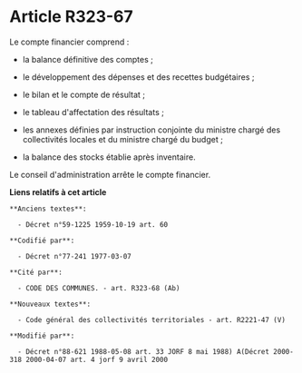 # Article R323-67

Le compte financier comprend :

- la balance définitive des comptes ;

- le développement des dépenses et des recettes budgétaires ;

- le bilan et le compte de résultat ;

- le tableau d'affectation des résultats ;

- les annexes définies par instruction conjointe du ministre chargé des collectivités locales et du ministre chargé du
budget ;

- la balance des stocks établie après inventaire.

Le conseil d'administration arrête le compte financier.

**Liens relatifs à cet article**

	**Anciens textes**:

	  - Décret n°59-1225 1959-10-19 art. 60

	**Codifié par**:

	  - Décret n°77-241 1977-03-07

	**Cité par**:

	  - CODE DES COMMUNES. - art. R323-68 (Ab)

	**Nouveaux textes**:

	  - Code général des collectivités territoriales - art. R2221-47 (V)

	**Modifié par**:

	  - Décret n°88-621 1988-05-08 art. 33 JORF 8 mai 1988) A(Décret 2000-318 2000-04-07 art. 4 jorf 9 avril 2000
